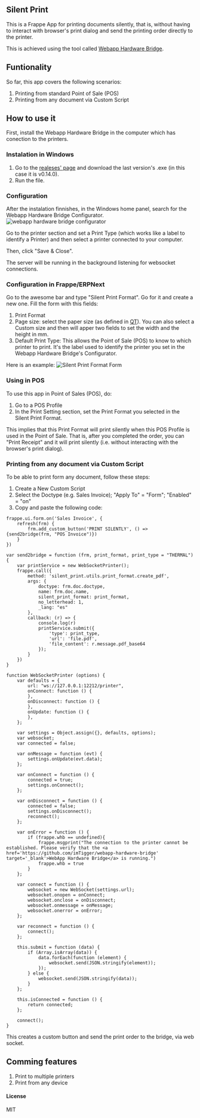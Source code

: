 ## Silent Print

This is a Frappe App for printing documents silently, that is, without having to interact with browser's print dialog and send the printing order directly to the printer.

This is achieved using the tool called [Webapp Hardware Bridge](https://github.com/imTigger/webapp-hardware-bridge).

## Funtionality

So far, this app covers the following scenarios:
1. Printing from standard Point of Sale (POS)
2. Printing from any document via Custom Script

## How to use it

First, install the Webapp Hardware Bridge in the computer which has conection to the printers.

### Instalation in Windows
1. Go to the [realeses' page](https://github.com/imTigger/webapp-hardware-bridge/releases) and download the last version's .exe (in this case it is v0.14.0). 
2. Run the file.

### Configuration
After the instalation finnishes, in the Windows home panel, search for the Webapp Hardware Bridge Configurator.
![webapp hardware bridge configurator](webapp-hardware-bridge-configurator.png)

Go to the printer section and set a Print Type (which works like a label to identify a Printer) and then select a printer connected to your computer.

Then, click "Save & Close".

The server will be running in the background listening for websocket connections.

### Configuration in Frappe/ERPNext
Go to the awesome bar and type "Silent Print Format". Go for it and create a new one. Fill the form with this fields:
1. Print Format
2. Page size: select the paper size (as defined in [QT](https://doc.qt.io/archives/qt-4.8/qprinter.html#PaperSize-enum)). You can also select a Custom size and then will apper two fields to set the width and the height in mm.
3. Default Print Type: This allows the Point of Sale (POS) to know to which printer to print. It's the label used to identify the printer you set in the Webapp Hardware Bridge's Configurator.

Here is an example:
![Silent Print Format Form](silent_print_format_form.png)

### Using in POS
To use this app in Point of Sales (POS), do:
1. Go to a POS Profile
2. In the Print Setting section, set the Print Format you selected in the Silent Print Format.

This implies that this Print Format will print silently when this POS Profile is used in the Point of Sale.
That is, after you completed the order, you can "Print Receipt" and it will print silently (i.e. without interacting with the browser's print dialog).

### Printing from any document via Custom Script
To be able to print form any document, follow these steps:
1. Create a New Custom Script
2. Select the Doctype (e.g. Sales Invoice); "Apply To" = "Form"; "Enabled" = "on"
3. Copy and paste the following code:
```
frappe.ui.form.on('Sales Invoice', {
	refresh(frm) {
		frm.add_custom_button('PRINT SILENTLY', () => {send2bridge(frm, "POS Invoice")})
	}
})

var send2bridge = function (frm, print_format, print_type = "THERMAL"){
    var printService = new WebSocketPrinter();
	frappe.call({
		method: 'silent_print.utils.print_format.create_pdf',
		args: {
			doctype: frm.doc.doctype,
			name: frm.doc.name,
			silent_print_format: print_format,
			no_letterhead: 1,
			_lang: "es"
		},
		callback: (r) => {
		    console.log(r)
			printService.submit({
				'type': print_type,
				'url': 'file.pdf',
				'file_content': r.message.pdf_base64
			});
		}
	})
}

function WebSocketPrinter (options) {
    var defaults = {
        url: "ws://127.0.0.1:12212/printer",
        onConnect: function () {
        },
        onDisconnect: function () {
        },
        onUpdate: function () {
        },
    };

    var settings = Object.assign({}, defaults, options);
    var websocket;
    var connected = false;

    var onMessage = function (evt) {
        settings.onUpdate(evt.data);
    };

    var onConnect = function () {
        connected = true;
        settings.onConnect();
    };

    var onDisconnect = function () {
        connected = false;
        settings.onDisconnect();
        reconnect();
    };
    
    var onError = function () {
        if (frappe.whb == undefined){
            frappe.msgprint("The connection to the printer cannot be established. Please verify that the <a href='https://github.com/imTigger/webapp-hardware-bridge' target='_blank'>WebApp Hardware Bridge</a> is running.")
            frappe.whb = true
        }
    };

    var connect = function () {
        websocket = new WebSocket(settings.url);
        websocket.onopen = onConnect;
        websocket.onclose = onDisconnect;
        websocket.onmessage = onMessage;
        websocket.onerror = onError;
    };

    var reconnect = function () {
        connect();
    };

    this.submit = function (data) {
        if (Array.isArray(data)) {
            data.forEach(function (element) {
                websocket.send(JSON.stringify(element));
            });
        } else {
            websocket.send(JSON.stringify(data));
        }
    };

    this.isConnected = function () {
        return connected;
    };

    connect();
}
```

This creates a custom button and send the print order to the bridge, via web socket.

## Comming features
1. Print to multiple printers
2. Print from any device

#### License

MIT